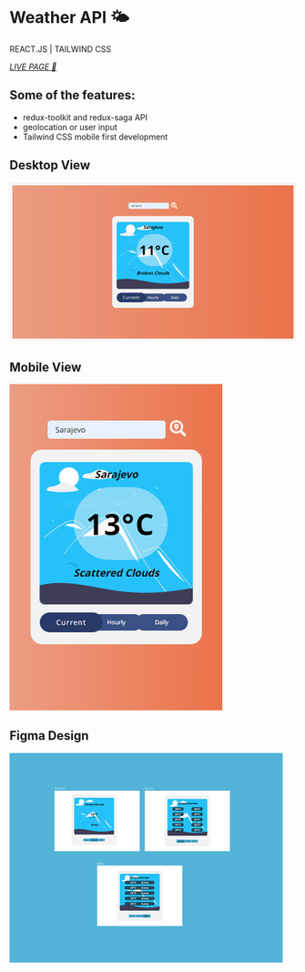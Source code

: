 # Weather API 🌤️

REACT.JS | TAILWIND CSS

<a href="https://reactweather.pages.dev/" target="_blank"><i>LIVE PAGE 🔗</i></a>

## Some of the features:

- redux-toolkit and redux-saga API
- geolocation or user input
- Tailwind CSS mobile first development

## Desktop View

<img src="https://raw.githubusercontent.com/gazibarad/reactweather/main/weatheroranje.png">

## Mobile View

<img src="https://raw.githubusercontent.com/gazibarad/reactweather/main/weathermobile.png">

## Figma Design

<img src="https://raw.githubusercontent.com/gazibarad/reactweather/main/figma-weather.png">
